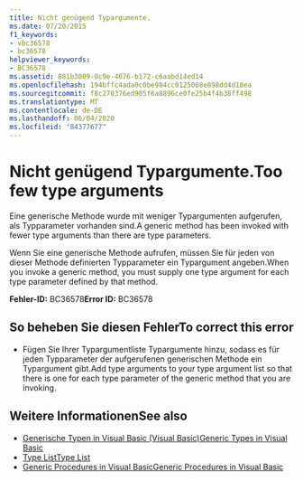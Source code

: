 ```yaml
---
title: Nicht genügend Typargumente.
ms.date: 07/20/2015
f1_keywords:
- vbc36578
- bc36578
helpviewer_keywords:
- BC36578
ms.assetid: 881b3009-0c9e-4676-b172-c6aabd14ed14
ms.openlocfilehash: 194bffc4ada0c0be984cc0125008e898dd4d18ea
ms.sourcegitcommit: f8c270376ed905f6a8896ce0fe25b4f4b38ff498
ms.translationtype: MT
ms.contentlocale: de-DE
ms.lasthandoff: 06/04/2020
ms.locfileid: "84377677"
---
```

# <a name="too-few-type-arguments"></a><span data-ttu-id="67b37-102">Nicht genügend Typargumente.</span><span class="sxs-lookup"><span data-stu-id="67b37-102">Too few type arguments</span></span>
<span data-ttu-id="67b37-103">Eine generische Methode wurde mit weniger Typargumenten aufgerufen, als Typparameter vorhanden sind.</span><span class="sxs-lookup"><span data-stu-id="67b37-103">A generic method has been invoked with fewer type arguments than there are type parameters.</span></span>  
  
 <span data-ttu-id="67b37-104">Wenn Sie eine generische Methode aufrufen, müssen Sie für jeden von dieser Methode definierten Typparameter ein Typargument angeben.</span><span class="sxs-lookup"><span data-stu-id="67b37-104">When you invoke a generic method, you must supply one type argument for each type parameter defined by that method.</span></span>  
  
 <span data-ttu-id="67b37-105">**Fehler-ID:** BC36578</span><span class="sxs-lookup"><span data-stu-id="67b37-105">**Error ID:** BC36578</span></span>  
  
## <a name="to-correct-this-error"></a><span data-ttu-id="67b37-106">So beheben Sie diesen Fehler</span><span class="sxs-lookup"><span data-stu-id="67b37-106">To correct this error</span></span>  
  
- <span data-ttu-id="67b37-107">Fügen Sie Ihrer Typargumentliste Typargumente hinzu, sodass es für jeden Typparameter der aufgerufenen generischen Methode ein Typargument gibt.</span><span class="sxs-lookup"><span data-stu-id="67b37-107">Add type arguments to your type argument list so that there is one for each type parameter of the generic method that you are invoking.</span></span>  
  
## <a name="see-also"></a><span data-ttu-id="67b37-108">Weitere Informationen</span><span class="sxs-lookup"><span data-stu-id="67b37-108">See also</span></span>

- [<span data-ttu-id="67b37-109">Generische Typen in Visual Basic (Visual Basic)</span><span class="sxs-lookup"><span data-stu-id="67b37-109">Generic Types in Visual Basic</span></span>](../programming-guide/language-features/data-types/generic-types.md)
- [<span data-ttu-id="67b37-110">Type List</span><span class="sxs-lookup"><span data-stu-id="67b37-110">Type List</span></span>](../language-reference/statements/type-list.md)
- [<span data-ttu-id="67b37-111">Generic Procedures in Visual Basic</span><span class="sxs-lookup"><span data-stu-id="67b37-111">Generic Procedures in Visual Basic</span></span>](../programming-guide/language-features/data-types/generic-procedures.md)
